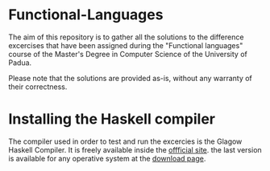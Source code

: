 # Functional-Languages
The aim of this repository is to gather all the solutions to the difference excercises that have been assigned during the "Functional languages" course of the Master's Degree in Computer Science of the University of Padua. 

Please note that the solutions are provided as-is, without any warranty of their correctness. 

# Installing the Haskell compiler
The compiler used in order to test and run the excercies is the Glagow Haskell Compiler. 
It is freely available inside the [offficial site](https://www.haskell.org/ghc/). 
the last version is available for any operative system at the [download page](https://www.haskell.org/ghc/download.html).
